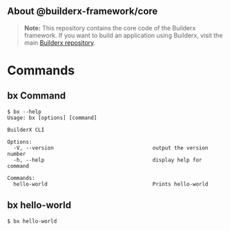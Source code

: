 ## About @builderx-framework/core

> **Note:** This repository contains the core code of the Builderx framework. If you want to build an application using Builderx, visit the main [Builderx repository](https://github.com/builderx-framework/create-builderx-app).

# Commands

## bx Command

```shell
$ bx --help
Usage: bx [options] [command]

BuilderX CLI

Options:
  -V, --version                                output the version number
  -h, --help                                   display help for command

Commands:
  hello-world                                  Prints hello-world
```

## bx hello-world

```shell
$ bx hello-world
```
